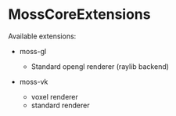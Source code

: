 # MossCoreExtensions


Available extensions:

- moss-gl
    - Standard opengl renderer (raylib backend)

- moss-vk
    - voxel renderer
    - standard renderer
